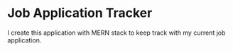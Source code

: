 # Job Application Tracker
I create this application with MERN stack to keep track with my current job application.


